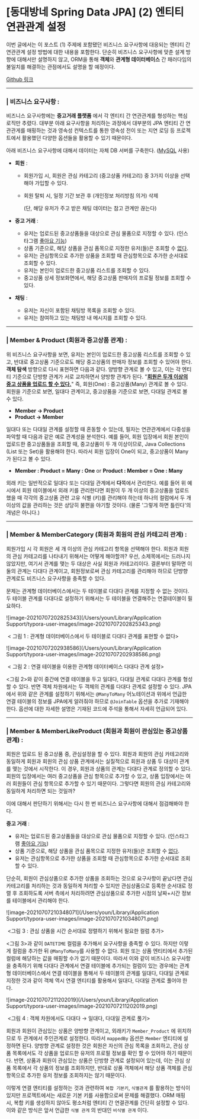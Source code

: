 # [동대방네 Spring Data JPA] (2) 엔티티 연관관계 설정 

이번 글에서는 이 포스트 (1) 주제에 포함됐던 비즈니스 요구사항에 대응되는 엔티티 간 연관관계 설정 방법에 대한 내용을 포함한다. 단순히 비즈니스 요구사항에 맞춘 설계 방향에 대해서만 설명하지 않고, ORM을 통해 **객체**와 **관계형 데이터베이스** 간 패러다임의 불일치를 해결하는 관점에서도 설명을 할 예정이다.  

<u>Github 링크</u>

___

### | 비즈니스 요구사항 : 

비즈니스 요구사항에는 **중고거래 플랫폼** 에서 각 엔티티 간 연관관계를 형성하는 핵심 로직만 추렸다. 대부분 아래 요구사항을 처리하는 과정에서 대부분의 JPA 엔티티 간 연관관게를 매핑하는 것과 영속성 컨텍스트를 통한 영속성 전이 또는 지연 로딩 등 프로젝트에서 활용했던 다양한 옵션들을 활용할 수 있기 때문이다. 

아래 비즈니스 요구사항에 대해서 데이터는 자체 DB 서버를 구축한다. (<u>MySQL</u> 사용)

- **회원** : 

  - 회원가입 시, 회원은 관심 카테고리 (중고상품 카테고리) 중 3가지 이상을 선택해야 가입할 수 있다. 

  - 회원 탈퇴 시, 일정 기간 보관 후 (개인정보 처리방침 의거) 삭제 

    (단, 해당 유저가 주고 받은 채팅 데이터는 참고 관계만 끊는다) 

    

- **중고 거래** :

  - 유저는 업로드된 중고상품들을 대상으로 관심 물품으로 지정할 수 있다. (인스타그램 <u>좋아요 기능</u>)
  - 상품 기준으로, 해당 상품을 관심 품목으로 지정한 유저(들)은 조회할 수 <u>없다</u>.
  - 유저는 관심항목으로 추가한 상품을 조회할 때 관심항목으로 추가한 순서대로 조회할 수 있다.
  - 유저는 본인이 업로드한 중고상품 리스트를 조회할 수 있다.
  - 중고상품 상세 정보화면에서, 해당 중고상품 판매자의 프로필 정보를 조회할 수 있다.

- **채팅** :

  - 유저는 자신이 포함된 채팅방 목록을 조회할 수 있다. 
  - 유저는 참여하고 있는 채팅방 내 메시지를 조회할 수 있다.

___

### | Member & Product (회원과 중고상품 관계) : 

위 비즈니스 요구사항을 보면, 유저는 본인이 업로드한 중고상품 리스트를 조회할 수 있고, 반대로 중고상품 기준으로도 해당 중고상품의 판매자 정보를 조회할 수 있어야 한다. **객체 탐색** 방향으로 다시 표현하면 다음과 같다. 양방향 관계로 볼 수 있고, 이는 각 엔티티 기준으로 단방향 관계가 서로 교차하면서 양방향 관계가 된다. "<u>**회원은 두개 이상의 중고 상품을 업로드 할 수 있다.**</u>" 즉, 회원(One) :  중고상품(Many) 관계로 볼 수 있다. 회원을 기준으로 보면, 일대다 관계이고, 중고상품을 기준으로 보면, 다대일 관계로 볼 수 있다. 

- **Member → Product** 
- **Product → Member** 

일대다 또는 다대일 관계를 설정할 때 혼동할 수 있는데, 필자는 연관관계에서 다중성을 파악할 때 다음과 같은 예로 관계성을 분석한다. 예를 들어, 회원 입장에서 회원 본인이 업로드한 중고상품들을 조회할 때, 중고상품이 두 개 이상이므로, Java Collections (List 또는 Set)을 활용해야 한다. 따라서 회원 입장이 One이 되고, 중고상품이 Many가 된다고 볼 수 있다. 

- **Member : Product = Many : One** or **Product : Member = One : Many**

외래 키는 일반적으로 일대다 또는 다대일 관계에서 **다**쪽에서 관리한다. 예를 들어 위 예시에서 회원 테이블에서 외래 키를 관리한다면 회원이 두 개 이상의 중고상품을 업로드했을 때 각각의 중고상품 관련 고유 식별 (키)를 관리해야 하는데 하나의 컬럼에서 두 개 이상의 값을 관리하는 것은 상당히 불편을 야기할 것이다. (물론 '그렇게 하면 틀린다'의 개념은 아니다.) 

___

### | Member & MemberCategory (회원과 회원의 관심 카테고리 관계) : 

회원가입 시 각 회원은 세 개 이상의 관심 카테고리 항목을 선택해야 한다. 회원과 회원의 관심 카테고리를 나타내기 위해서는 어떻게 해야할까? 우선, 소제목에서는 드러나지 않았지만, 여기서 관계를 맺는 두 대상은 사실 회원과 카테고리이다. 결론부터 말하면 이 둘의 관계는 다대다 관계이고, 회원정보로써 관심 카테고리를 관리해야 하므로 단뱡향 관계로도 비즈니스 요구사항을 충족할 수 있다. 

문제는 관계형 데이터베이스에서는 두 테이블로 다대다 관계를 지정할 수 없는 것이다. 두 테이블 관계를 다대다로 설정하기 위해서는 두 테이블을 연결해주는 연결테이블이 필요하다. 

![image-20210707202825343](/Users/youn/Library/Application Support/typora-user-images/image-20210707202825343.png)

​							 < 그림 1 : 관계형 데이터베이스에서 두 테이블로 다대다 관계를 표현할 수 없다>

![image-20210707202938586](/Users/youn/Library/Application Support/typora-user-images/image-20210707202938586.png)

​							 < 그림 2 : 연결 테이블을 이용한 관계형 데이터베이스 다대다 관계 설정> 

<그림 2>와 같이 중간에 연결 테이블을 두고 일대다, 다대일 관계로 다대다 관계를 형성할 수 있다. 반면 객체 차원에서는 두 객체의 관계를 다대다 관계로 설정할 수 있다. JPA에서 위와 같은 관계를 설정하기 위해서는 `@ManyToMany` 어노테이션과 위에서 언급한 연결 테이블의 정보를 JPA에게 알려줘야 하므로 `@JoinTable` 옵션을 추가로 기재해야 한다. 옵션에 대한 자세한 설명은 기재된 코드에 주석을 통해서 자세히 언급되어 있다.

___

### | Member & MemberLikeProduct (회원과 회원이 관심있는 중고상품 관계) : 

회원은 업로드 된 중고상품 중, 관심설정을 할 수 있다. 회원과 회원의 관심 카테고리와 동일하게 회원과 회원의 관심 상품 관계에서는 실질적으로 회원과 상품 두 대상이 관계를 맺는 것에서 시작한다. 이 경우, 회원과 상품의 관계는 다대다 관계로 정의할 수 있다. 회원의 입장에서는 여러 중고상품을 관심 항목으로 추가할 수 있고, 상품 입장에서는 여러 회원들이 관심 항목으로 추가할 수 있기 때문이다. 그렇다면 회원의 관심 카테고리와 동일하게 처리하면 되는 것일까? 

이에 대해서 판단하기 위해서는 다시 한 번 비즈니스 요구사항에 대해서 점검해봐야 한다. 

**중고 거래** :

- 유저는 업로드된 중고상품들을 대상으로 관심 물품으로 지정할 수 있다. (인스타그램 <u>좋아요 기능</u>)
- 상품 기준으로, 해당 상품을 관심 품목으로 지정한 유저(들)은 조회할 수 <u>없다</u>.
- 유저는 관심항목으로 추가한 상품을 조회할 때 관심항목으로 추가한 순서대로 조회할 수 있다.

단순히, 회원이 관심상품으로 추가한 상품을 조회하는 것으로 요구사항이 끝났다면 관심 카테고리를 처리하는 것과 동일하게 처리할 수 있지만 관심상품으로 등록한 순서대로 정렬 후 조회하도록 서버 측에서 처리하려면 관심상품으로 추가한 시점의 날짜+시간 정보를 테이블에서 관리해야 한다. 

![image-20210707210348071](/Users/youn/Library/Application Support/typora-user-images/image-20210707210348071.png)

​					         <그림 3 : 관심 상품을 시간 순서대로 정렬하기 위해서 필요한 컬럼 추가>

<그림 3>과 같이 `DATETIME` 컬럼을 추가해서 요구사항을 충족할 수 있다. 하지만 이렇게 컬럼을 추가한 뒤 `@ManyToMany`를 사용할 수 없다. 회원 또는 상품 엔티티에서 추가된 컬럼에 해당하는 값을 매핑할 수가 없기 때문이다. 따라서 이와 같이 비즈니스 요구사항을 충족하기 위해 다대다 관계에서 연결 테이블에 추가되는 컬럼이 있는 경우에는 관계형 데이터베이스에서 연결 테이블을 통해서 두 테이블의 관계를 일대다, 다대일 관계로 지정한 것과 같이 객체 역시 연결 엔티티를 활용해서 일대다, 다대일 관계로 풀어야 한다. 

![image-20210707211202019](/Users/youn/Library/Application Support/typora-user-images/image-20210707211202019.png)

​							 <그림 4 : 객체 차원에서도 다대다 → 일대다, 다대일 관계로 풀기> 

회원과 회원이 관심있는 상품은 양방향 관계이고, 외래키가 `Member_Product` 에 위치하므로 두 관계에서 주인관계로 설정한다. 따라서 `mappedBy` 옵션은 `Member` 엔티티에 설정하면 된다. 양방향 관계로 설정한 것은 회원은 자신의 관심 목록을 조회하고, 관심 상품 목록에서도 각 상품을 업로드한 유저의 프로필 정보를 확인 할 수 있어야 하기 때문이다. 반면, 상품과 회원이 관심있는 상품은 단방향 관계로 설정되어 있는데, 이는 관심 상품 목록에서 각 상품의 정보를 조회하지만, 반대로 상품 객체에서 해당 상품 객체를 관심 항목으로 추가한 유저 정보를 조회하지는 않기 때문이다. 

이렇게 연결 엔티티를 설정하는 것과 관련하여 `복합 기본키`, `식별관계` 를 활용하는 방식이 있지만 프로젝트에서는 새로운 기본 키를 사용함으로써 문제를 해결했다. ORM 매핑 시, 복합 키를 생성하지 않아도 평소처럼 엔티티 간 연결관계를 간단히 설정할 수 있다. 이와 같은 방식은 앞서 언급한 `식별 관게` 의 반대인 `비식별 관계` 이다. 

